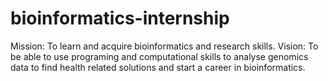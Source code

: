 # bioinformatics-internship
Mission: To learn and acquire bioinformatics and research skills. 
Vision: To be able to use programing and computational skills to analyse genomics data to find health related solutions and start a career in bioinformatics. 
